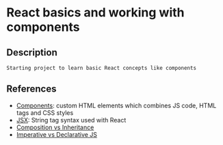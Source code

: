 # React basics and working with components

## Description

    Starting project to learn basic React concepts like components

## References

- [Components](https://reactjs.org/docs/react-component.html#gatsby-focus-wrapper): custom HTML elements which combines JS code, HTML tags and CSS styles
- [JSX](https://reactjs.org/docs/introducing-jsx.html): String tag syntax used with React
- [Composition vs Inheritance](https://reactjs.org/docs/composition-vs-inheritance.html)
- [Imperative vs Declarative JS](https://dzone.com/articles/imperative-vs-declarative-javascript)
